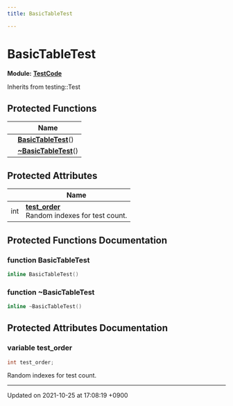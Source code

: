 ```yaml
---
title: BasicTableTest

---
```


# BasicTableTest

**Module:** **[TestCode](/Modules/group__TestCode)**





Inherits from testing::Test

## Protected Functions

|                | Name           |
| -------------- | -------------- |
| | **[BasicTableTest](/Classes/classBasicTableTest#function-basictabletest)**() |
| | **[~BasicTableTest](/Classes/classBasicTableTest#function-~basictabletest)**() |

## Protected Attributes

|                | Name           |
| -------------- | -------------- |
| int | **[test_order](/Classes/classBasicTableTest#variable-test-order)** <br>Random indexes for test count.  |

## Protected Functions Documentation

### function BasicTableTest

```cpp
inline BasicTableTest()
```


### function ~BasicTableTest

```cpp
inline ~BasicTableTest()
```


## Protected Attributes Documentation

### variable test_order

```cpp
int test_order;
```

Random indexes for test count. 

-------------------------------

Updated on 2021-10-25 at 17:08:19 +0900